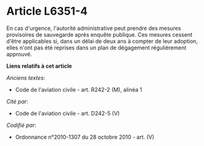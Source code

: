 # Article L6351-4

En cas d'urgence, l'autorité administrative peut prendre des mesures provisoires de sauvegarde après enquête publique. Ces
mesures cessent d'être applicables si, dans un délai de deux ans à compter de leur adoption, elles n'ont pas été reprises
dans un plan de dégagement régulièrement approuvé.

**Liens relatifs à cet article**

_Anciens textes_:

  - Code de l'aviation civile - art. R242-2 (M), alinéa 1

_Cité par_:

  - Code de l'aviation civile - art. D242-5 (V)

_Codifié par_:

  - Ordonnance n°2010-1307 du 28 octobre 2010 - art. (V)
